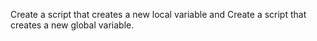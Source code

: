 Create a script that creates a new local variable and Create a script that creates a new global variable.
